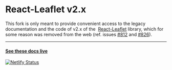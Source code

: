 # React-Leaflet v2.x

This fork is only meant to provide convenient access to the legacy documentation and the code of v2.x of the
️ [React-Leaflet][1] library, which for some reason was removed from the web (ref. issues [#812][2] and [#826][3]).

---

#### [See these docs live](https://react-leaflet-v2-docs.netlify.app/)

[![Netlify Status](https://api.netlify.com/api/v1/badges/dba61e98-5bee-4655-bf8e-3a15b4de98e8/deploy-status)](https://app.netlify.com/sites/react-leaflet-v2-docs/deploys)

[1]: https://react-leaflet.js.org
[2]: https://github.com/PaulLeCam/react-leaflet/issues/812
[3]: https://github.com/PaulLeCam/react-leaflet/issues/826

